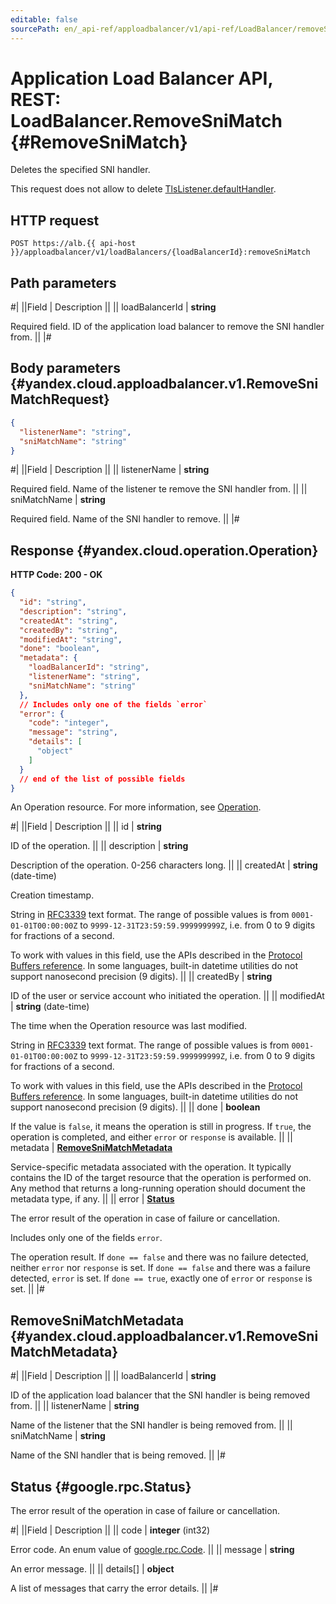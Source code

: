```yaml
---
editable: false
sourcePath: en/_api-ref/apploadbalancer/v1/api-ref/LoadBalancer/removeSniMatch.md
---
```


# Application Load Balancer API, REST: LoadBalancer.RemoveSniMatch {#RemoveSniMatch}

Deletes the specified SNI handler.

This request does not allow to delete [TlsListener.defaultHandler](/docs/application-load-balancer/api-ref/LoadBalancer/get#yandex.cloud.apploadbalancer.v1.TlsListener).

## HTTP request

```
POST https://alb.{{ api-host }}/apploadbalancer/v1/loadBalancers/{loadBalancerId}:removeSniMatch
```

## Path parameters

#|
||Field | Description ||
|| loadBalancerId | **string**

Required field. ID of the application load balancer to remove the SNI handler from. ||
|#

## Body parameters {#yandex.cloud.apploadbalancer.v1.RemoveSniMatchRequest}

```json
{
  "listenerName": "string",
  "sniMatchName": "string"
}
```

#|
||Field | Description ||
|| listenerName | **string**

Required field. Name of the listener te remove the SNI handler from. ||
|| sniMatchName | **string**

Required field. Name of the SNI handler to remove. ||
|#

## Response {#yandex.cloud.operation.Operation}

**HTTP Code: 200 - OK**

```json
{
  "id": "string",
  "description": "string",
  "createdAt": "string",
  "createdBy": "string",
  "modifiedAt": "string",
  "done": "boolean",
  "metadata": {
    "loadBalancerId": "string",
    "listenerName": "string",
    "sniMatchName": "string"
  },
  // Includes only one of the fields `error`
  "error": {
    "code": "integer",
    "message": "string",
    "details": [
      "object"
    ]
  }
  // end of the list of possible fields
}
```

An Operation resource. For more information, see [Operation](/docs/api-design-guide/concepts/operation).

#|
||Field | Description ||
|| id | **string**

ID of the operation. ||
|| description | **string**

Description of the operation. 0-256 characters long. ||
|| createdAt | **string** (date-time)

Creation timestamp.

String in [RFC3339](https://www.ietf.org/rfc/rfc3339.txt) text format. The range of possible values is from
`0001-01-01T00:00:00Z` to `9999-12-31T23:59:59.999999999Z`, i.e. from 0 to 9 digits for fractions of a second.

To work with values in this field, use the APIs described in the
[Protocol Buffers reference](https://developers.google.com/protocol-buffers/docs/reference/overview).
In some languages, built-in datetime utilities do not support nanosecond precision (9 digits). ||
|| createdBy | **string**

ID of the user or service account who initiated the operation. ||
|| modifiedAt | **string** (date-time)

The time when the Operation resource was last modified.

String in [RFC3339](https://www.ietf.org/rfc/rfc3339.txt) text format. The range of possible values is from
`0001-01-01T00:00:00Z` to `9999-12-31T23:59:59.999999999Z`, i.e. from 0 to 9 digits for fractions of a second.

To work with values in this field, use the APIs described in the
[Protocol Buffers reference](https://developers.google.com/protocol-buffers/docs/reference/overview).
In some languages, built-in datetime utilities do not support nanosecond precision (9 digits). ||
|| done | **boolean**

If the value is `false`, it means the operation is still in progress.
If `true`, the operation is completed, and either `error` or `response` is available. ||
|| metadata | **[RemoveSniMatchMetadata](#yandex.cloud.apploadbalancer.v1.RemoveSniMatchMetadata)**

Service-specific metadata associated with the operation.
It typically contains the ID of the target resource that the operation is performed on.
Any method that returns a long-running operation should document the metadata type, if any. ||
|| error | **[Status](#google.rpc.Status)**

The error result of the operation in case of failure or cancellation.

Includes only one of the fields `error`.

The operation result.
If `done == false` and there was no failure detected, neither `error` nor `response` is set.
If `done == false` and there was a failure detected, `error` is set.
If `done == true`, exactly one of `error` or `response` is set. ||
|#

## RemoveSniMatchMetadata {#yandex.cloud.apploadbalancer.v1.RemoveSniMatchMetadata}

#|
||Field | Description ||
|| loadBalancerId | **string**

ID of the application load balancer that the SNI handler is being removed from. ||
|| listenerName | **string**

Name of the listener that the SNI handler is being removed from. ||
|| sniMatchName | **string**

Name of the SNI handler that is being removed. ||
|#

## Status {#google.rpc.Status}

The error result of the operation in case of failure or cancellation.

#|
||Field | Description ||
|| code | **integer** (int32)

Error code. An enum value of [google.rpc.Code](https://github.com/googleapis/googleapis/blob/master/google/rpc/code.proto). ||
|| message | **string**

An error message. ||
|| details[] | **object**

A list of messages that carry the error details. ||
|#